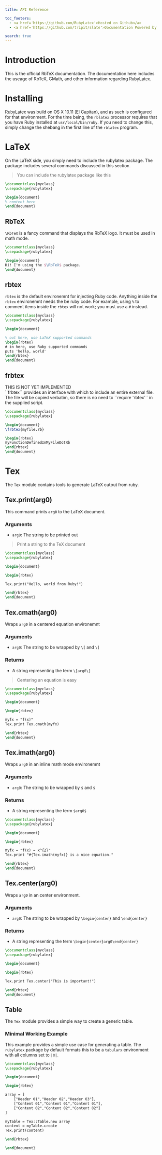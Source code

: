 ```yaml
---
title: API Reference

toc_footers:
  - <a href='https://github.com/RubyLatex'>Hosted on Github</a>
  - <a href='https://github.com/tripit/slate'>Documentation Powered by Slate</a>

search: true
---
```


# Introduction

This is the official RbTeX documentation. The documentation here includes the useage of RbTeX, GMath,
and other information regarding RubyLatex.  

# Installing
RubyLatex was build on OS X 10.11 (El Capitan), and as such is configured for that environment. For the
time being, the ``rblatex`` processor requires that you have Ruby installed at ``usr/local/bin/ruby``.
If you need to change this, simply change the shebang in the first line of the ``rblatex`` program.

# LaTeX
On the LaTeX side, you simply need to include the rubylatex package. The package includes several
commands discussed in this section.
> You can include the rubylatex package like this

```tex
\documentclass{myclass}
\usepackage{rubylatex}

\begin{document}
% content here
\end{document}
```

## RbTeX
``\RbTeX`` is a fancy command that displays the RbTeX logo. It must be used in math mode.

```tex
\documentclass{myclass}
\usepackage{rubylatex}

\begin{document}
Hi! I'm using the $\RbTeX$ package.
\end{document}
```

## rbtex
``rbtex`` is the default environemnt for injecting Ruby code. Anything inside the ``rbtex`` environemnt
needs the be ruby code. For example, using ``%`` to comment items inside the ``rbtex`` will not work;
you must use a ``#`` instead.

```tex
\documentclass{myclass}
\usepackage{rubylatex}

\begin{document}

% out here, use LaTeX supported commands
\begin{rbtex}
# in here, use Ruby supported commands
puts 'hello, world'
\end{rbtex}
\end{document}
```

## frbtex
<aside class='warning'>THIS IS NOT YET IMPLEMENTED</aside>
``frbtex`` provides an interface with which to include an entire external file. The file will be copied
verbatim, so there is no need to ``require 'rbtex'`` in the supplied script.

```tex
\documentclass{myclass}
\usepackage{rubylatex}

\begin{document}
\frbtex{myfile.rb}

\begin{rbtex}
myFunctionDefinedInMyFileDotRb
\end{rbtex}
\end{document}
```

# Tex
The ``Tex`` module contains tools to generate LaTeX output from ruby.

## Tex.print(arg0)
This command prints `arg0` to the LaTeX document.

### Arguments
* `arg0`: The string to be printed out

> Print a string to the TeX document

```tex
\documentclass{myclass}
\usepackage{rubylatex}

\begin{document}

\begin{rbtex}

Tex.print("Hello, world from Ruby!")

\end{rbtex}
\end{document}
```

## Tex.cmath(arg0)
Wraps `arg0` in a centered equation environemnt
### Arguments
* `arg0`: The string to be wrapped by `\[` and `\]`

### Returns
* A string representing the term `\[arg0\]`

> Centering an equation is easy

```tex
\documentclass{myclass}
\usepackage{rubylatex}

\begin{document}

\begin{rbtex}

myfx = "f(x)"
Tex.print Tex.cmath(myfx)

\end{rbtex}
\end{document}
```

## Tex.imath(arg0)
Wraps `arg0` in an inline math mode environemnt

### Arguments
* `arg0`: The string to be wrapped by `$` and `$`

### Returns
* A string representing the term `$arg0$`

```tex
\documentclass{myclass}
\usepackage{rubylatex}

\begin{document}

\begin{rbtex}

myfx = "f(x) = x^{2}"
Tex.print "#{Tex.imath(myfx)} is a nice equation."

\end{rbtex}
\end{document}
```

## Tex.center(arg0)
Wraps `arg0` in an center environment.

### Arguments
* `arg0`: The string to be wrapped by `\begin{center}` and `\end{center}`

### Returns
* A string representing the term `\begin{center}arg0\end{center}`

```tex
\documentclass{myclass}
\usepackage{rubylatex}

\begin{document}

\begin{rbtex}

Tex.print Tex.center("This is important!")

\end{rbtex}
\end{document}
```

## Table
The `Tex` module provides a simple way to create a generic table.

### Minimal Working Example
This example provides a simple use case for generating a table. The `rubylatex` package by default
formats this to be a `tabularx` environment with all columns set to `|X|`.

```tex
\documentclass{myclass}
\usepackage{rubylatex}

\begin{document}

\begin{rbtex}

array = [
    ["Header 01","Header 02","Header 03"],
    ["Content 01","Content 01","Content 01"],
    ["Content 02","Content 02","Content 02"]
]

myTable = Tex::Table.new array
content = myTable.create
Tex.print(content)

\end{rbtex}

\end{document}
```
